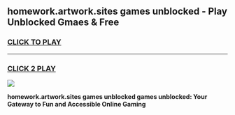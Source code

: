 
## homework.artwork.sites games unblocked - Play Unblocked Gmaes & Free
<h3>
<a href="https://news.freeplayer.one?title=homework.artwork.sites_games_unblocked&ref=23F">CLICK TO PLAY</a></h3>
<hr>

<h3>
<a href="https://news.freeplayer.one?title=homework.artwork.sites_games_unblocked&ref=23F">CLICK 2 PLAY</a>
  
</h3>

<a href="https://news.freeplayer.one?title=homework.artwork.sites_games_unblocked&ref=23F/"><img src="https://clearcache.store/games.png"></a>


**homework.artwork.sites games unblocked games unblocked: Your Gateway to Fun and Accessible Online Gaming**
